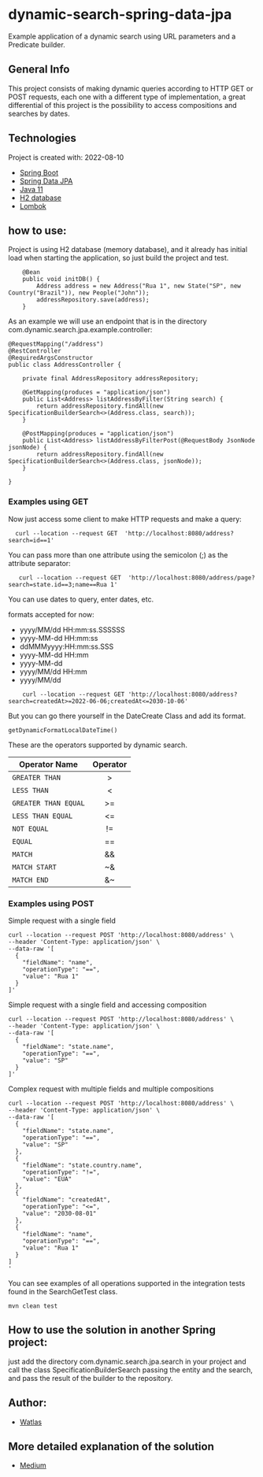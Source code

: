 # dynamic-search-spring-data-jpa

Example application of a dynamic search using URL parameters and a Predicate builder.

## General Info

This project consists of making dynamic queries according to HTTP GET or POST requests, each one with a different type
of implementation, a great differential of
this project is the possibility to access compositions and searches by dates.

## Technologies

Project is created with: 2022-08-10

* [Spring Boot](https://spring.io/projects/spring-boot)
* [Spring Data JPA](https://docs.spring.io/spring-data/jpa/docs/current/reference/html/)
* [Java 11](https://openjdk.java.net/projects/jdk/11/)
* [H2 database](https://www.h2database.com/)
* [Lombok](https://projectlombok.org/)

## how to use:

Project is using H2 database (memory database), and it already has initial load when starting the application,
so just build the project and test.

```
    @Bean
    public void initDB() {
        Address address = new Address("Rua 1", new State("SP", new Country("Brazil")), new People("John"));
        addressRepository.save(address);
    }
```

As an example we will use an endpoint that is in the directory com.dynamic.search.jpa.example.controller:

```
@RequestMapping("/address")
@RestController
@RequiredArgsConstructor
public class AddressController {

    private final AddressRepository addressRepository;

    @GetMapping(produces = "application/json")
    public List<Address> listAddressByFilter(String search) {
        return addressRepository.findAll(new SpecificationBuilderSearch<>(Address.class, search));
    }

    @PostMapping(produces = "application/json")
    public List<Address> listAddressByFilterPost(@RequestBody JsonNode jsonNode) {
        return addressRepository.findAll(new SpecificationBuilderSearch<>(Address.class, jsonNode));
    }
    
}

```

### Examples using GET

Now just access some client to make HTTP requests and make a query:

```
  curl --location --request GET  'http://localhost:8080/address?search=id==1'
```

You can pass more than one attribute using the semicolon (;) as the attribute separator:

```
   curl --location --request GET  'http://localhost:8080/address/page?search=state.id==3;name==Rua 1'
```

You can use dates to query, enter dates, etc.

formats accepted for now:

* yyyy/MM/dd HH:mm:ss.SSSSSS
* yyyy-MM-dd HH:mm:ss
* ddMMMyyyy:HH:mm:ss.SSS
* yyyy-MM-dd HH:mm
* yyyy-MM-dd
* yyyy/MM/dd HH:mm
* yyyy/MM/dd

```
    curl --location --request GET 'http://localhost:8080/address?search=createdAt>=2022-06-06;createdAt<=2030-10-06'
```

But you can go there yourself in the DateCreate Class and add its format.

```
getDynamicFormatLocalDateTime() 
```

These are the operators supported by dynamic search.

| Operator Name        | Operator |
| -------------------- |:--------:|
| `GREATER THAN`       |    >     |
| `LESS THAN`          |    <     |
| `GREATER THAN EQUAL` |    >=    |
| `LESS THAN EQUAL`    |    <=    |
| `NOT EQUAL`          |    !=    |
| `EQUAL`              |    ==    |
| `MATCH`              |    &&    |
| `MATCH START`        |    ~&    |
| `MATCH END`          |    &~    |

### Examples using POST

Simple request with a single field

```
curl --location --request POST 'http://localhost:8080/address' \
--header 'Content-Type: application/json' \
--data-raw '[
  { 
    "fieldName": "name",
    "operationType": "==",
    "value": "Rua 1"
  }
]'

```

Simple request with a single field and accessing composition

```
curl --location --request POST 'http://localhost:8080/address' \
--header 'Content-Type: application/json' \
--data-raw '[
  {
    "fieldName": "state.name",
    "operationType": "==",
    "value": "SP"
  }
]'
```

Complex request with multiple fields and multiple compositions

```
curl --location --request POST 'http://localhost:8080/address' \
--header 'Content-Type: application/json' \
--data-raw '[
  {
    "fieldName": "state.name",
    "operationType": "==",
    "value": "SP"
  },
  {
    "fieldName": "state.country.name",
    "operationType": "!=",
    "value": "EUA"
  },
  {
    "fieldName": "createdAt",
    "operationType": "<=",
    "value": "2030-08-01"
  },
  {
    "fieldName": "name",
    "operationType": "==",
    "value": "Rua 1"
  }
]
'
```

You can see examples of all operations supported in the integration tests found in the SearchGetTest class.

```
mvn clean test
```

## How to use the solution in another Spring project:

just add the directory com.dynamic.search.jpa.search in your project and call the class SpecificationBuilderSearch
passing the entity and the search, and pass the result of the builder to the repository.

## Author:

* [Watlas](https://www.linkedin.com/in/watlas-rick-371392181/)

## More detailed explanation of the solution

* [Medium](https://medium.com/@watlas/9df4ebd80d22)
